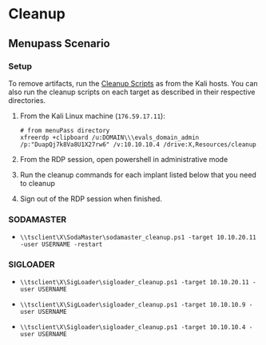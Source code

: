 # Cleanup

## Menupass Scenario

### Setup

To remove artifacts, run the [Cleanup Scripts](../cleanup/) as from the Kali hosts. You can also run the cleanup scripts on each target as described in their respective directories.

1. From the Kali Linux machine (`176.59.17.11`):

    ```
    # from menuPass directory
    xfreerdp +clipboard /u:DOMAIN\\\evals_domain_admin /p:"DuapQj7k8Va8U1X27rw6" /v:10.10.10.4 /drive:X,Resources/cleanup
    ```

1. From the RDP session, open powershell in administrative mode
1. Run the cleanup commands for each implant listed below that you need to cleanup
1. Sign out of the RDP session when finished.

### SODAMASTER

* ```
  \\tsclient\X\SodaMaster\sodamaster_cleanup.ps1 -target 10.10.20.11 -user USERNAME -restart
  ```

### SIGLOADER

* ```
  \\tsclient\X\SigLoader\sigloader_cleanup.ps1 -target 10.10.20.11 -user USERNAME
  ```

* ```
  \\tsclient\X\SigLoader\sigloader_cleanup.ps1 -target 10.10.10.9 -user USERNAME
  ```

* ```
  \\tsclient\X\Sigloader\sigloader_cleanup.ps1 -target 10.10.10.4 -user USERNAME
  ```
